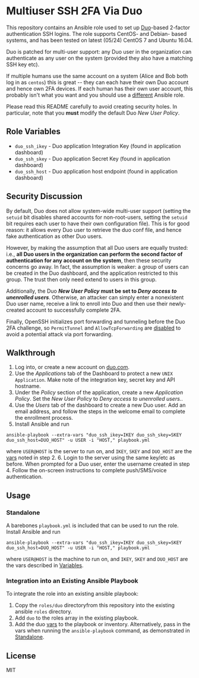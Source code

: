 # Multiuser SSH 2FA Via Duo
This repository contains an Ansible role used to set up [Duo](http://duo.com/)-based
2-factor authentication SSH logins. The role supports CentOS- and Debian- based systems, and has
been tested on latest (05/24) CentOS 7 and Ubuntu 16.04.

Duo is patched for multi-user support: any Duo user in the organization can authenticate as any user on the
system (provided they also have a matching SSH key etc).

If multiple humans use the same account on a system
(Alice and Bob both log in as `centos`) this is great -- they can each have their own Duo account and
hence own 2FA devices. If each human has their own user account, this probably isn't what you want and you
should use a [different](https://github.com/jlafon/ansible-duo-security) Ansible role.

Please read this README carefully to avoid creating security holes. In particular, note that you **must**
modify the default Duo _New User Policy_.

## Role Variables
* `duo_ssh_ikey` - Duo application Integration Key (found in application dashboard)
* `duo_ssh_skey` - Duo application Secret Key (found in application dashboard)
* `duo_ssh_host` - Duo application host endpoint (found in application dashboard)

## Security Discussion
By default, Duo does not allow system-wide multi-user support (setting the `setuid` bit disables shared accounts for non-root-users, setting the `setuid` bit requires each user to have their own configuration file). This is for good reason: it allows every Duo user to retrieve the duo conf file, 
and hence fake authentication as other Duo users.

However, by making the assumption that all Duo users are equally trusted: i.e., **all Duo users in the
organization can perform the second factor of authentication for any account on the system**, then these
security concerns go away. In fact, the assumption is weaker: a group of users can be created in the Duo
dashboard, and the application restricted to this group. The trust then only need extend to users in this
group.

Additionally, the Duo **_New User Policy_ must be set to _Deny access to unenrolled users_**. Otherwise,
an attacker can simply enter a nonexistent Duo user name, receive a link to enroll into Duo and then use
their newly-created account to successfully complete 2FA.

Finally, OpenSSH initializes port forwarding and tunneling before the Duo 2FA challenge, so `PermitTunnel`
and `AllowTcpForwarding` are [disabled](https://duo.com/docs/loginduo) to avoid a potential attack via port
forwarding.


## Walkthrough
1. Log into, or create a new account on [duo.com](https://duo.com/).
2. Use the _Applications_ tab of the Dashboard to protect a new `UNIX Application`. Make note of the
integration key, secret key and API hostname.
3. Under the _Policy_ section of the application, create a new _Application Policy_. Set the _New User
Policy_ to _Deny access to unenrolled users._. 
4. Use the _Users_ tab of the dashboard to create a new Duo user. Add an email address, and follow the steps
in the welcome email to complete the enrollment process.
5. Install Ansible and run
```
ansible-playbook --extra-vars "duo_ssh_ikey=IKEY duo_ssh_skey=SKEY duo_ssh_host=DUO_HOST" -u USER -i "HOST," playbook.yml
```
where `USER@HOST` is the server to run on, and `IKEY`, `SKEY` and `DUO_HOST` are the [vars](#Variables)
noted in step 2.
6. Login to the server using the same key/etc as before. When prompted for a Duo user, enter the username
created in step 4. Follow the on-screen instructions to complete push/SMS/voice authentication.

## Usage
### Standalone
A barebones `playbook.yml` is included that can be used to run the role. Install Ansible and run
```
ansible-playbook --extra-vars "duo_ssh_ikey=IKEY duo_ssh_skey=SKEY duo_ssh_host=DUO_HOST" -u USER -i "HOST," playbook.yml
```
where `USER@HOST` is the machine to run on, and `IKEY`, `SKEY` and `DUO_HOST` are the vars described in
[Variables](#Variables).

### Integration into an Existing Ansible Playbook
To integrate the role into an existing ansible playbook:
1. Copy the `roles/duo` directoryfrom this repository into the existing ansible `roles` directory.
2. Add `duo` to the roles array in the existing playbook.
3. Add the duo [vars](#Variables) to the playbook or inventory. Alternatively, pass in the vars when
running the `ansible-playbook` command, as demonstrated in [Standalone](#Standalone).

## License
MIT